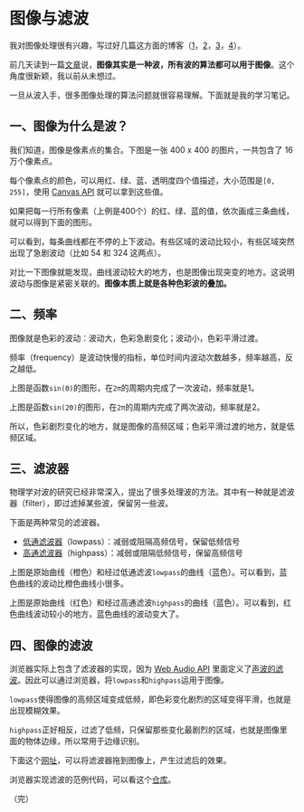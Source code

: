 # 图像与滤波

我对图像处理很有兴趣，写过好几篇这方面的博客（[1](http://www.ruanyifeng.com/blog/2012/11/gaussian_blur.html)，[2](http://www.ruanyifeng.com/blog/2013/03/similar_image_search_part_ii.html)，[3](http://www.ruanyifeng.com/blog/2011/07/principle_of_similar_image_search.html)，[4](http://www.ruanyifeng.com/blog/2016/07/edge-recognition.html)）。

前几天读到一篇[文章](https://medium.com/statuscode/filtering-images-using-web-audio-api-276555cca6ad)说，**图像其实是一种波，所有波的算法都可以用于图像**。这个角度很新颖，我以前从未想过。

一旦从波入手，很多图像处理的算法问题就很容易理解。下面就是我的学习笔记。

## 一、图像为什么是波？

我们知道，图像是像素点的集合。下图是一张 400 x 400 的图片，一共包含了 16 万个像素点。

每个像素点的颜色，可以用红、绿、蓝、透明度四个值描述，大小范围是`[0, 255]`，使用 [Canvas API](https://developer.mozilla.org/en-US/docs/Web/API/Canvas_API/Tutorial/Pixel_manipulation_with_canvas) 就可以拿到这些值。

如果把每一行所有像素（上例是400个）的红、绿、蓝的值，依次画成三条曲线，就可以得到下面的图形。

可以看到，每条曲线都在不停的上下波动。有些区域的波动比较小，有些区域突然出现了急剧波动（比如 54 和 324 这两点）。

对比一下图像就能发现，曲线波动较大的地方，也是图像出现突变的地方。这说明波动与图像是紧密关联的。**图像本质上就是各种色彩波的叠加。**

## 二、频率

图像就是色彩的波动：波动大，色彩急剧变化；波动小，色彩平滑过渡。

频率（frequency）是波动快慢的指标，单位时间内波动次数越多，频率越高，反之越低。

上图是函数`sin(Θ)`的图形，在`2π`的周期内完成了一次波动，频率就是1。

上图是函数`sin(2Θ)`的图形，在`2π`的周期内完成了两次波动，频率就是2。

所以，色彩剧烈变化的地方，就是图像的高频区域；色彩平滑过渡的地方，就是低频区域。

## 三、滤波器

物理学对波的研究已经非常深入，提出了很多处理波的方法。其中有一种就是滤波器（filter），即过滤掉某些波，保留另一些波。

下面是两种常见的滤波器。

- [低通滤波器](https://baike.baidu.com/item/%E4%BD%8E%E9%80%9A%E6%BB%A4%E6%B3%A2)（lowpass）：减弱或阻隔高频信号，保留低频信号
- [高通滤波器](https://baike.baidu.com/item/%E9%AB%98%E9%80%9A%E6%BB%A4%E6%B3%A2)（highpass）：减弱或阻隔低频信号，保留高频信号

上图是原始曲线（橙色）和经过低通滤波`lowpass`的曲线（蓝色）。可以看到，蓝色曲线的波动比橙色曲线小很多。

上图是原始曲线（红色）和经过高通滤波`highpass`的曲线（蓝色）。可以看到，红色曲线波动较小的地方，蓝色曲线的波动变大了。

## 四、图像的滤波

浏览器实际上包含了滤波器的实现，因为 [Web Audio API](https://developer.mozilla.org/en-US/docs/Web/API/Web_Audio_API) 里面定义了[声波的滤波](https://developer.mozilla.org/en-US/docs/Web/API/BiquadFilterNode/type)。因此可以通过浏览器，将`lowpass`和`highpass`运用于图像。

`lowpass`使得图像的高频区域变成低频，即色彩变化剧烈的区域变得平滑，也就是出现模糊效果。

`highpass`正好相反，过滤了低频，只保留那些变化最剧烈的区域，也就是图像里面的物体边缘，所以常用于边缘识别。

下面这个[网址](http://fellipe.com/demos/lena-js/)，可以将滤波器拖到图像上，产生过滤后的效果。

浏览器实现滤波的范例代码，可以看这个[仓库](https://github.com/rssilva/web-audio-image-filtering)。

（完）